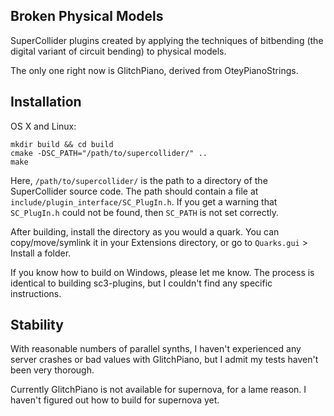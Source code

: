 ## Broken Physical Models ##

SuperCollider plugins created by applying the techniques of bitbending (the digital variant of circuit bending) to physical models.

The only one right now is GlitchPiano, derived from OteyPianoStrings.

## Installation

OS X and Linux:

    mkdir build && cd build
    cmake -DSC_PATH="/path/to/supercollider/" ..
    make

Here, `/path/to/supercollider/` is the path to a directory of the SuperCollider source code. The path should contain a file at `include/plugin_interface/SC_PlugIn.h`. If you get a warning that `SC_PlugIn.h` could not be found, then `SC_PATH` is not set correctly.

After building, install the directory as you would a quark. You can copy/move/symlink it in your Extensions directory, or go to `Quarks.gui` > Install a folder.

If you know how to build on Windows, please let me know. The process is identical to building sc3-plugins, but I couldn't find any specific instructions.

## Stability

With reasonable numbers of parallel synths, I haven't experienced any server crashes or bad values with GlitchPiano, but I admit my tests haven't been very thorough.

Currently GlitchPiano is not available for supernova, for a lame reason. I haven't figured out how to build for supernova yet.
